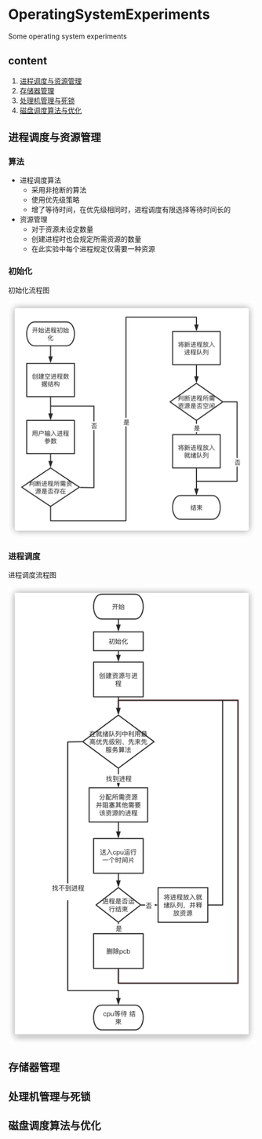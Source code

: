 # OperatingSystemExperiments
Some operating system experiments

## content

1. [进程调度与资源管理](#进程调度与资源管理)
2. [存储器管理](#存储器管理)
3. [处理机管理与死锁](#处理机管理与死锁)
4. [磁盘调度算法与优化](#磁盘调度算法与优化)

## 进程调度与资源管理

### 算法

* 进程调度算法
  * 采用非抢断的算法
  * 使用优先级策略
  * 增了等待时间，在优先级相同时，进程调度有限选择等待时间长的
* 资源管理
  * 对于资源未设定数量
  * 创建进程时也会规定所需资源的数量
  * 在此实验中每个进程规定仅需要一种资源

### 初始化

初始化流程图

![image](https://github.com/Jechin/OperatingSystemExperiments/blob/main/src/ProcessInitial.png)

### 进程调度

进程调度流程图

![image](https://github.com/Jechin/OperatingSystemExperiments/blob/main/src/ProcessScheduling.png)



## 存储器管理









## 处理机管理与死锁







## 磁盘调度算法与优化

